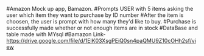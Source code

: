 #Amazon Mock up app, Bamazon. 
#Prompts USER with 5 items asking the user which item they want to purchase by ID number
#After the item is choosen, the user is prompt with how many they'd like to buy.
#Purchase is successfully made whether or not enough items are in stock
#DataBase and table made with MYsql 
#Bamazon Link- https://drive.google.com/file/d/1ElK03XsgPEiQ0sn4paQMU9Z10cOHh2sf/view